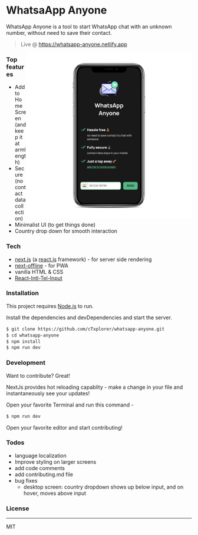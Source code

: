 # WhatsaApp Anyone

WhatsApp Anyone is a tool to start WhatsApp chat with an unknown number, without need to save their contact.

> Live @ https://whatsapp-anyone.netlify.app

[<img align="right" width="450" height="auto" src="https://github.com/cTxplorer/whatsapp-anyone/blob/master/screenshot-iphonex.png">](https://whatsapp-anyone.netlify.app/)

### Top features
  - Add to Home Screen (and keep it at armlength)
  - Secure (no contact data collection)
  - Minimalist UI (to get things done)
  - Country drop down for smooth interaction


### Tech
* [next.js](nextjs.org) (a [react.js](reactjs.org) framework) - for server side rendering
* [next-offline](https://github.com/hanford/next-offline) - for PWA
* vanilla HTML & CSS
* [React-Intl-Tel-Input](https://www.npmjs.com/package/react-intl-tel-input)


### Installation
This project requires [Node.js](https://nodejs.org/) to run.

Install the dependencies and devDependencies and start the server.

```sh
$ git clone https://github.com/cTxplorer/whatsapp-anyone.git
$ cd whatsapp-anyone
$ npm install
$ npm run dev
```

### Development

Want to contribute? Great!

NextJs provides hot reloading capablity - make a change in your file and instantaneously see your updates!

Open your favorite Terminal and run this command -

```sh
$ npm run dev
```

Open your favorite editor and start contributing!

### Todos

 - language localization
 - Improve styling on larger screens
 - add code comments
 - add contributing.md file
 - bug fixes
   - desktop screen: country dropdown shows up below input, and on hover, moves above input


### License
----
MIT
